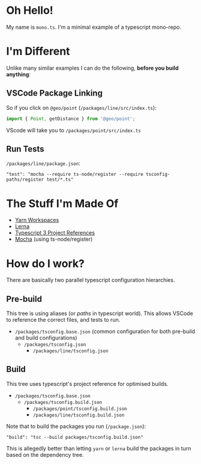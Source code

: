 # Oh Hello!

My name is `mono.ts`. I'm a minimal example of a typescript mono-repo.

# I'm Different

Unlike many similar examples I can do the following, **before you build anything**:

## VSCode Package Linking

So if you click on `@geo/point` (`/packages/line/src/index.ts`):

```typescript
import { Point, getDistance } from '@geo/point';
```

VScode will take you to `/packages/point/src/index.ts`

## Run Tests

`/packages/line/package.json`:

`"test": "mocha --require ts-node/register --require tsconfig-paths/register test/*.ts"`


# The Stuff I'm Made Of

- [Yarn Workspaces](https://yarnpkg.com/lang/en/docs/workspaces/)
- [Lerna](https://lernajs.io/)
- [Typescript 3 Project References](https://www.typescriptlang.org/docs/handbook/project-references.html)
- [Mocha](https://mochajs.org/) (using ts-node/register)

# How do I work?

There are basically two parallel typescript configuration hierarchies.

## Pre-build

This tree is using aliases (or *paths* in typescript world). This allows VSCode to reference the correct files, and tests to run.

- `/packages/tsconfig.base.json` (common configuration for both pre-build and build configurations)
    - `/packages/tsconfig.json`
        - `/packages/line/tsconfig.json`

## Build

This tree uses typescript's project reference for optimised builds.

- `/packages/tsconfig.base.json`
    - `/packages/tsconfig.build.json` 
        - `/packages/point/tsconfig.build.json`
        - `/packages/line/tsconfig.build.json`

Note that to build the packages you run (`/package.json`):

`"build": "tsc --build packages/tsconfig.build.json"`

This is allegedly better than letting `yarn` or `lerna` build the packages in turn based on the dependency tree.


